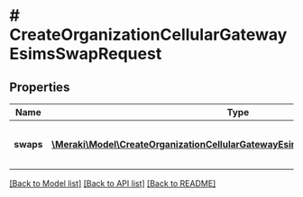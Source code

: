 # # CreateOrganizationCellularGatewayEsimsSwapRequest

## Properties

Name | Type | Description | Notes
------------ | ------------- | ------------- | -------------
**swaps** | [**\Meraki\Model\CreateOrganizationCellularGatewayEsimsSwapRequestSwapsInner[]**](CreateOrganizationCellularGatewayEsimsSwapRequestSwapsInner.md) | Each object represents a swap for one eSIM |

[[Back to Model list]](../../README.md#models) [[Back to API list]](../../README.md#endpoints) [[Back to README]](../../README.md)
